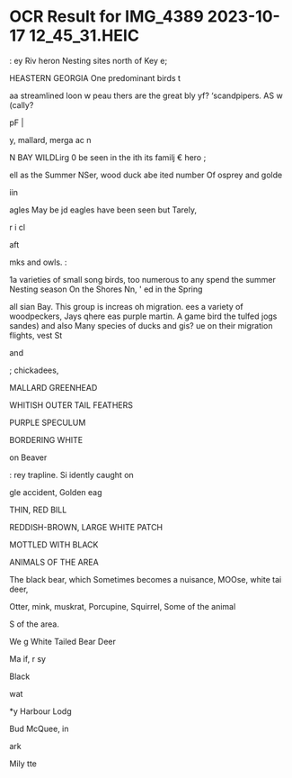 # OCR Result for IMG_4389 2023-10-17 12_45_31.HEIC

: ey Riv
heron Nesting sites north of Key
e;

HEASTERN GEORGIA
One predominant birds t

aa streamlined loon w
peau thers are the great bly
yf? ‘scandpipers. AS w
(cally?

pF
|

y, mallard, merga
ac n

N BAY WILDLirg
0 be seen in the
ith its familj
€ hero ;

ell as the Summer
NSer, wood duck
abe ited number Of osprey and golde

iin

agles May be
jd eagles have been seen but Tarely,

r
i cl

aft

mks and owls. :

1a varieties of small song birds, too numerous to
any spend the summer Nesting season On the Shores
Nn, ' ed in the Spring

all sian Bay. This group is increas
oh migration.
ees a variety of woodpeckers, Jays
qhere eas purple martin. A game bird the tulfed
jogs sandes) and also Many species of ducks and
gis? ue on their migration flights,
vest St

and

; chickadees,

MALLARD
GREENHEAD

WHITISH OUTER TAIL
FEATHERS

PURPLE SPECULUM

BORDERING WHITE

on Beaver

: rey trapline.
Si idently caught on

gle accident,
Golden eag

THIN, RED BILL

REDDISH-BROWN,
LARGE WHITE PATCH

MOTTLED WITH BLACK

ANIMALS OF THE AREA

The black bear, which Sometimes becomes a nuisance,
MOOse, white tai deer,

Otter, mink, muskrat,
Porcupine, Squirrel,
Some of the animal

S of the area.

We
g White Tailed
Bear Deer

Ma if,
r sy

Black

wat

*y Harbour Lodg

Bud McQuee,
in

ark

Mily
tte

